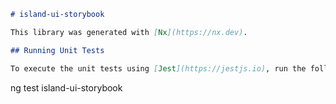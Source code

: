 ```markdown
# island-ui-storybook

This library was generated with [Nx](https://nx.dev).

## Running Unit Tests

To execute the unit tests using [Jest](https://jestjs.io), run the following command:

```
ng test island-ui-storybook
```
```